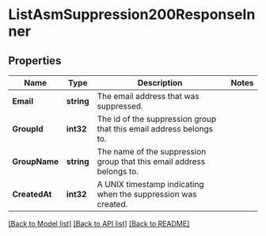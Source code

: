 # ListAsmSuppression200ResponseInner

## Properties

Name | Type | Description | Notes
------------ | ------------- | ------------- | -------------
**Email** | **string** | The email address that was suppressed. |
**GroupId** | **int32** | The id of the suppression group that this email address belongs to. |
**GroupName** | **string** | The name of the suppression group that this email address belongs to. |
**CreatedAt** | **int32** | A UNIX timestamp indicating when the suppression was created. |

[[Back to Model list]](../README.md#documentation-for-models) [[Back to API list]](../README.md#documentation-for-api-endpoints) [[Back to README]](../README.md)


